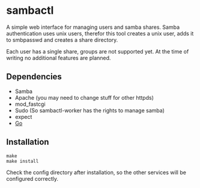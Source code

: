 sambactl
========

A simple web interface for managing users and samba shares. Samba authentication
uses unix users, therefor this tool creates a unix user, adds it to smbpasswd
and creates a share directory.

Each user has a single share, groups are not supported yet. At the time of
writing no additional features are planned.

Dependencies
------------

* Samba
* Apache (you may need to change stuff for other httpds)
* mod\_fastcgi
* Sudo (So sambactl-worker has the rights to manage samba)
* expect
* [Go](http://golang.org/)

Installation
------------

	make
	make install

Check the config directory after installation, so the other services will be
configured correctly.

